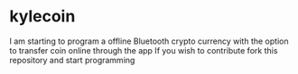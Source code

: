# kylecoin
I am starting to program a offline Bluetooth crypto currency with the option to transfer coin online through the app
If you wish to contribute fork this repository and start programming
